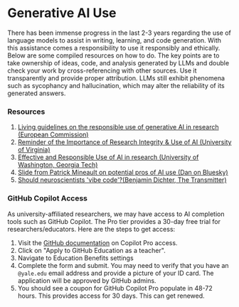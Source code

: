 # Generative AI Use
There has been immense progress in the last 2-3 years regarding the use of language models to assist in writing, learning, and code generation. With this assistance comes a responsibility to use it responsibly and ethically. Below are some compiled resources on how to do. The key points are to take ownership of ideas, code, and analysis generated by LLMs and double check your work by cross-referencing with other sources. Use it transparently and provide proper attribution. LLMs still exhibit phenomena such as sycophancy and hallucination, which may alter the reliability of its generated answers.

### Resources
1. [Living guidelines on the responsible use of generative AI in research (European Commission)](https://european-research-area.ec.europa.eu/news/living-guidelines-responsible-use-generative-ai-research-published)
2. [Reminder of the Importance of Research Integrity & Use of AI (University of Virginia)](https://compliance.research.virginia.edu/about/integrity-and-ethics/reminder-importance-research-integrity-use-ai)
3. [Effective and Responsible Use of AI in research (University of Washington, Georgia Tech)](https://grad.uw.edu/advice/effective-and-responsible-use-of-ai-in-research/)
4. [Slide from Patrick Mineault on potential pros of AI use (Dan on Bluesky)](https://bsky.app/profile/dlevenstein.bsky.social/post/3lxz5nnhfi22w)
5. [Should neuroscientists 'vibe code'?(Benjamin Dichter, The Transmitter)](https://www.thetransmitter.org/craft-and-careers/should-neuroscientists-vibe-code/)

### GitHub Copilot Access
As university-affiliated researchers, we may have access to AI completion tools such as GitHub Copilot. The Pro tier provides a 30-day free trial for researchers/educators. Here are the steps to get access:

1. Visit the [GitHub documentation](https://docs.github.com/en/copilot/how-tos/manage-your-account/get-free-access-to-copilot-pro) on Copilot Pro access.
2. Click on "Apply to GitHub Education as a teacher".
3. Navigate to Education Benefits settings
4. Complete the form and submit. You may need to verify that you have an `@yale.edu` email address and provide a picture of your ID card. The application will be approved by GitHub admins.
5. You should see a coupon for GitHub Copilot Pro populate in 48-72 hours. This provides access for 30 days. This can get renewed.